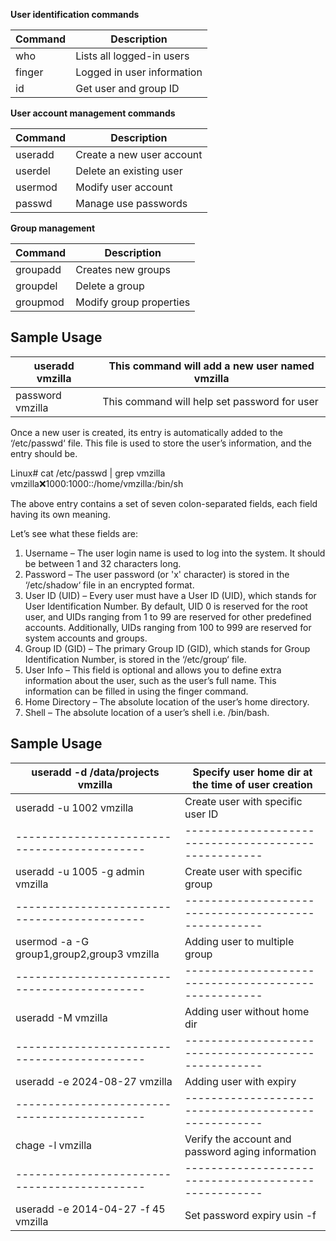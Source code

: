 **User identification commands**

| Command | Description                |
|---------|----------------------------|
| who     | Lists all logged-in users  |
| finger  | Logged in user information |
| id      | Get user and group ID      |



**User account management commands**

| Command | Description               |
|---------|---------------------------|
| useradd | Create a new user account |
| userdel | Delete an existing user   |
| usermod | Modify user account       |
| passwd  | Manage use passwords      |



**Group management**

| Command  | Description             |
|----------|-------------------------|
| groupadd | Creates new groups      |
| groupdel | Delete a group          |
| groupmod | Modify group properties |


## Sample Usage

| useradd vmzilla  | This command will add a new user named vmzilla |
|------------------|------------------------------------------------|
| password vmzilla | This command will help set password for user |


Once a new user is created, its entry is automatically added to the ‘/etc/passwd‘ file. This file is used to store the user’s information, and the entry should be.

Linux# cat /etc/passwd | grep vmzilla
vmzilla:x:1000:1000::/home/vmzilla:/bin/sh

The above entry contains a set of seven colon-separated fields, each field having its own meaning.

Let’s see what these fields are:

1. Username – The user login name is used to log into the system. It should be between 1 and 32 characters long.
2. Password – The user password (or 'x' character) is stored in the ‘/etc/shadow‘ file in an encrypted format.
3. User ID (UID) – Every user must have a User ID (UID), which stands for User Identification Number. By default, UID 0 is reserved for the root user, and UIDs ranging from 1 to 99 are reserved for other predefined accounts. Additionally, UIDs ranging from 100 to 999 are reserved for system accounts and groups.
4. Group ID (GID) – The primary Group ID (GID), which stands for Group Identification Number, is stored in the ‘/etc/group‘ file.
5. User Info – This field is optional and allows you to define extra information about the user, such as the user’s full name. This information can be filled in using the finger command.
6. Home Directory – The absolute location of the user’s home directory.
7. Shell – The absolute location of a user’s shell i.e. /bin/bash.

## Sample Usage

| useradd -d /data/projects vmzilla          | Specify user home dir at the time of user creation |
|--------------------------------------------|----------------------------------------------------|
| useradd -u 1002 vmzilla                    | Create user with specific user ID                  |
|--------------------------------------------|----------------------------------------------------|
| useradd -u 1005 -g admin vmzilla           | Create user with specific group                    |
|--------------------------------------------|----------------------------------------------------|
| usermod -a -G group1,group2,group3 vmzilla | Adding user to multiple group                      |
|--------------------------------------------|----------------------------------------------------|
| useradd -M vmzilla                         | Adding user without home dir                       |
|--------------------------------------------|----------------------------------------------------|
| useradd -e 2024-08-27 vmzilla              | Adding user with expiry                            |
|--------------------------------------------|----------------------------------------------------|
| chage -l vmzilla                           | Verify the account and password aging information  |
|--------------------------------------------|----------------------------------------------------|
| useradd -e 2014-04-27 -f 45 vmzilla        | Set password expiry usin -f                        |
